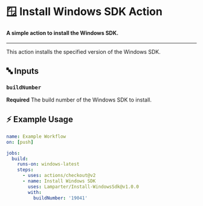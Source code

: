# 🪟 Install Windows SDK Action

#### A simple action to install the Windows SDK.

---

This action installs the specified version of the Windows SDK.

## 🔤 Inputs

### `buildNumber`

**Required** The build number of the Windows SDK to install.

## ⚡ Example Usage

```yaml
name: Example Workflow
on: [push]

jobs:
  build:
    runs-on: windows-latest
    steps:
      - uses: actions/checkout@v2
      - name: Install Windows SDK
        uses: Lamparter/Install-WindowsSdk@v1.0.0
        with:
          buildNumber: '19041'
```
